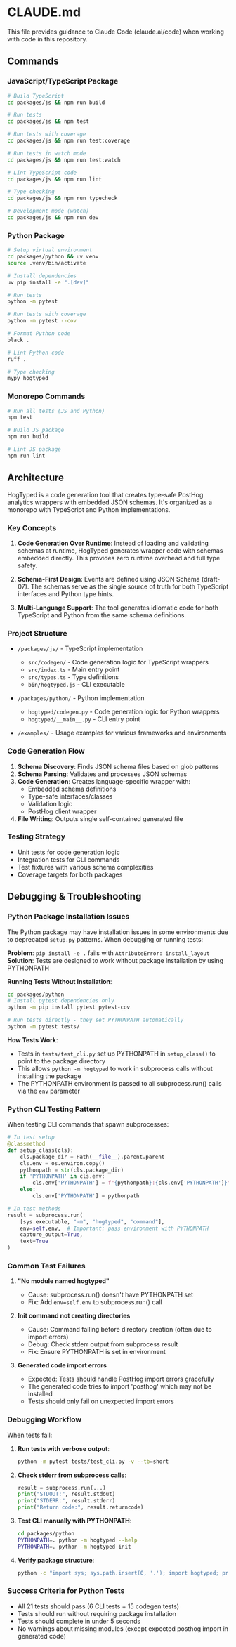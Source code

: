# CLAUDE.md

This file provides guidance to Claude Code (claude.ai/code) when working with code in this repository.

## Commands

### JavaScript/TypeScript Package
```bash
# Build TypeScript
cd packages/js && npm run build

# Run tests
cd packages/js && npm test

# Run tests with coverage
cd packages/js && npm run test:coverage

# Run tests in watch mode
cd packages/js && npm run test:watch

# Lint TypeScript code
cd packages/js && npm run lint

# Type checking
cd packages/js && npm run typecheck

# Development mode (watch)
cd packages/js && npm run dev
```

### Python Package
```bash
# Setup virtual environment
cd packages/python && uv venv
source .venv/bin/activate

# Install dependencies
uv pip install -e ".[dev]"

# Run tests
python -m pytest

# Run tests with coverage
python -m pytest --cov

# Format Python code
black .

# Lint Python code
ruff .

# Type checking
mypy hogtyped
```

### Monorepo Commands
```bash
# Run all tests (JS and Python)
npm test

# Build JS package
npm run build

# Lint JS package
npm run lint
```

## Architecture

HogTyped is a code generation tool that creates type-safe PostHog analytics wrappers with embedded JSON schemas. It's organized as a monorepo with TypeScript and Python implementations.

### Key Concepts

1. **Code Generation Over Runtime**: Instead of loading and validating schemas at runtime, HogTyped generates wrapper code with schemas embedded directly. This provides zero runtime overhead and full type safety.

2. **Schema-First Design**: Events are defined using JSON Schema (draft-07). The schemas serve as the single source of truth for both TypeScript interfaces and Python type hints.

3. **Multi-Language Support**: The tool generates idiomatic code for both TypeScript and Python from the same schema definitions.

### Project Structure

- `/packages/js/` - TypeScript implementation
  - `src/codegen/` - Code generation logic for TypeScript wrappers
  - `src/index.ts` - Main entry point
  - `src/types.ts` - Type definitions
  - `bin/hogtyped.js` - CLI executable

- `/packages/python/` - Python implementation
  - `hogtyped/codegen.py` - Code generation logic for Python wrappers
  - `hogtyped/__main__.py` - CLI entry point

- `/examples/` - Usage examples for various frameworks and environments

### Code Generation Flow

1. **Schema Discovery**: Finds JSON schema files based on glob patterns
2. **Schema Parsing**: Validates and processes JSON schemas
3. **Code Generation**: Creates language-specific wrapper with:
   - Embedded schema definitions
   - Type-safe interfaces/classes
   - Validation logic
   - PostHog client wrapper
4. **File Writing**: Outputs single self-contained generated file

### Testing Strategy

- Unit tests for code generation logic
- Integration tests for CLI commands
- Test fixtures with various schema complexities
- Coverage targets for both packages

## Debugging & Troubleshooting

### Python Package Installation Issues

The Python package may have installation issues in some environments due to deprecated `setup.py` patterns. When debugging or running tests:

**Problem**: `pip install -e .` fails with `AttributeError: install_layout`
**Solution**: Tests are designed to work without package installation by using PYTHONPATH

**Running Tests Without Installation**:
```bash
cd packages/python
# Install pytest dependencies only
python -m pip install pytest pytest-cov

# Run tests directly - they set PYTHONPATH automatically
python -m pytest tests/
```

**How Tests Work**:
- Tests in `tests/test_cli.py` set up PYTHONPATH in `setup_class()` to point to the package directory
- This allows `python -m hogtyped` to work in subprocess calls without installing the package
- The PYTHONPATH environment is passed to all subprocess.run() calls via the `env` parameter

### Python CLI Testing Pattern

When testing CLI commands that spawn subprocesses:

```python
# In test setup
@classmethod
def setup_class(cls):
    cls.package_dir = Path(__file__).parent.parent
    cls.env = os.environ.copy()
    pythonpath = str(cls.package_dir)
    if 'PYTHONPATH' in cls.env:
        cls.env['PYTHONPATH'] = f"{pythonpath}:{cls.env['PYTHONPATH']}"
    else:
        cls.env['PYTHONPATH'] = pythonpath

# In test methods
result = subprocess.run(
    [sys.executable, "-m", "hogtyped", "command"],
    env=self.env,  # Important: pass environment with PYTHONPATH
    capture_output=True,
    text=True
)
```

### Common Test Failures

1. **"No module named hogtyped"**
   - Cause: subprocess.run() doesn't have PYTHONPATH set
   - Fix: Add `env=self.env` to subprocess.run() call

2. **Init command not creating directories**
   - Cause: Command failing before directory creation (often due to import errors)
   - Debug: Check stderr output from subprocess result
   - Fix: Ensure PYTHONPATH is set in environment

3. **Generated code import errors**
   - Expected: Tests should handle PostHog import errors gracefully
   - The generated code tries to import 'posthog' which may not be installed
   - Tests should only fail on unexpected import errors

### Debugging Workflow

When tests fail:

1. **Run tests with verbose output**:
   ```bash
   python -m pytest tests/test_cli.py -v --tb=short
   ```

2. **Check stderr from subprocess calls**:
   ```python
   result = subprocess.run(...)
   print("STDOUT:", result.stdout)
   print("STDERR:", result.stderr)
   print("Return code:", result.returncode)
   ```

3. **Test CLI manually with PYTHONPATH**:
   ```bash
   cd packages/python
   PYTHONPATH=. python -m hogtyped --help
   PYTHONPATH=. python -m hogtyped init
   ```

4. **Verify package structure**:
   ```bash
   python -c "import sys; sys.path.insert(0, '.'); import hogtyped; print('OK')"
   ```

### Success Criteria for Python Tests

- All 21 tests should pass (6 CLI tests + 15 codegen tests)
- Tests should run without requiring package installation
- Tests should complete in under 5 seconds
- No warnings about missing modules (except expected posthog import in generated code)
